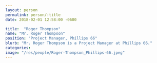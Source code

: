 ```yaml
---
layout: person
permalink: person/:title
date: 2018-02-01 12:58:00 -0600

title:  "Roger Thompson"
name: "Mr. Roger Thompson"
position: "Project Manager, Phillips 66"
blurb: "Mr. Roger Thompson is a Project Manager at Phillips 66."
categories: 
image: "/res/people/Roger-Thompson_Phillips-66.jpeg"
---
```

